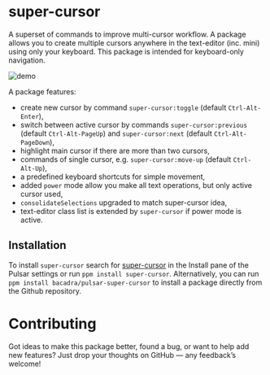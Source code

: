# super-cursor

A superset of commands to improve multi-cursor workflow. A package allows you to create multiple cursors anywhere in the text-editor (inc. mini) using only your keyboard. This package is intended for keyboard-only navigation.

![demo](https://github.com/bacadra/pulsar-super-cursor/blob/master/assets/demo.gif?raw=true)

A package features:

- create new cursor by command `super-cursor:toggle` (default `Ctrl-Alt-Enter`),
- switch between active cursor by commands `super-cursor:previous` (default `Ctrl-Alt-PageUp`) and `super-cursor:next` (default `Ctrl-Alt-PageDown`),
- highlight main cursor if there are more than two cursors,
- commands of single cursor, e.g. `super-cursor:move-up` (default `Ctrl-Alt-Up`),
- a predefined keyboard shortcuts for simple movement,
- added `power` mode allow you make all text operations, but only active cursor used,
- `consolidateSelections` upgraded to match super-cursor idea,
- text-editor class list is extended by `super-cursor` if power mode is active.

## Installation

To install `super-cursor` search for [super-cursor](https://web.pulsar-edit.dev/packages/super-cursor) in the Install pane of the Pulsar settings or run `ppm install super-cursor`. Alternatively, you can run `ppm install bacadra/pulsar-super-cursor` to install a package directly from the Github repository.

# Contributing

Got ideas to make this package better, found a bug, or want to help add new features? Just drop your thoughts on GitHub — any feedback’s welcome!
